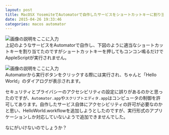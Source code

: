 ```yaml
---
layout: post
title: MacOSX YosemiteでAutomatorで自作したサービスをショートカットキーに割り当てる方法
date: 2015-04-26 19:33:46
categories: macos automator
---
```

<!-- {% raw %} -->
<p><img src="https://i.stack.imgur.com/GjBx1.png" alt="画像の説明をここに入力"><br>
上記のようなサービスをAutomatorで自作し、下図のように適当なショートカットキーを割り当てたのですがショートカットキーを押してもコンコン鳴るだけでAppleScriptが実行されません。</p>

<p><img src="https://i.stack.imgur.com/tiR6D.png" alt="画像の説明をここに入力"><br>
Automatorから実行ボタンをクリックする際には実行され、ちゃんと「Hello World」のダイアログが表示されます。</p>

<p>セキュリティとプライバシーのアクセシビリティの設定に誤りがあるのかと思ったのですが、<code>Automator.app</code>や<code>スクリプトエディタ.app</code>はコンピュータの制御を許可してあります。自作したサービス自体にアクセシビリティの許可が必要なのかと思い、HelloWorld.workflowを追加しようとしたのですが、実行形式のアプリケーションしか対応していないようで追加できませんでした。</p>

<p>なにがいけないのでしょうか？</p>
<!-- {% endraw %} -->
